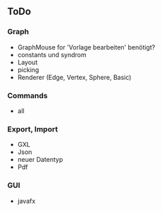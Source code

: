 ## ToDo 
### Graph
- GraphMouse for 'Vorlage bearbeiten' benötigt?
- constants und syndrom
- Layout
- picking
- Renderer (Edge, Vertex, Sphere, Basic)

### Commands 
- all

### Export, Import
- GXL
- Json
- neuer Datentyp
- Pdf 

### GUI
- javafx